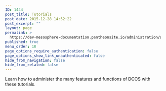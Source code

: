 ```yaml
---
ID: 1444
post_title: Tutorials
post_date: 2015-12-28 14:52:22
post_excerpt: ""
layout: page
permalink: >
  https://dev-mesosphere-documentation.pantheonsite.io/administration/admin-tutorials/
published: true
menu_order: 10
page_options_require_authentication: false
page_options_show_link_unauthenticated: false
hide_from_navigation: false
hide_from_related: false
---
```

Learn how to administer the many features and functions of DCOS with these tutorials.